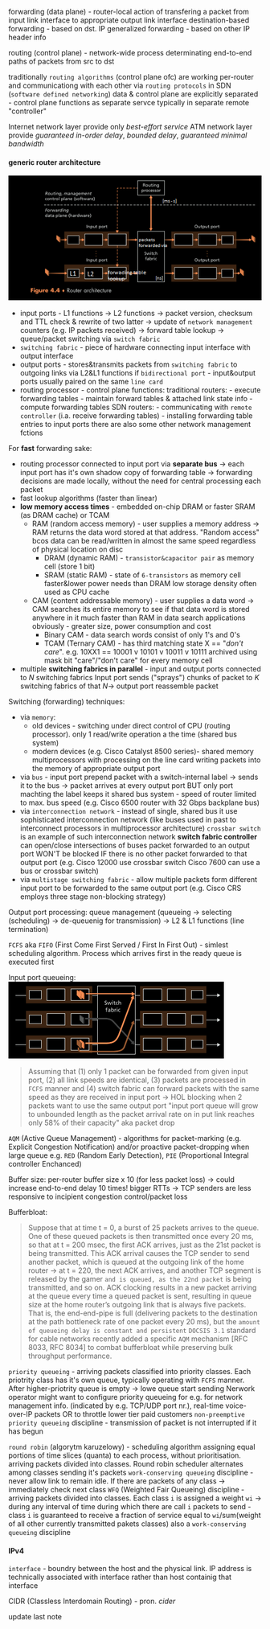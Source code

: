 forwarding (data plane) - router-local action of transfering a packet from input link interface to appropriate output link interface
	destination-based forwarding - based on dst. IP
	generalized forwarding - based on other IP header info

routing (control plane) - network-wide process determinating end-to-end paths of packets from src to dst

traditionally `routing algorithms` (control plane ofc) are working per-router and communicationg with each other via `routing protocols`
in SDN (`software defined networking`) data & control plane are explicitly separated - control plane functions as separate servce typically in separate remote "controller"

Internet network layer provide only *best-effort service*
ATM network layer provide *guaranteed in-order delay*, *bounded delay*, *guaranteed minimal bandwidth*

#### generic router architecture

![forwarding router](./img/forwarding_router.png)
- input ports - L1 functions -> L2 functions -> packet version, checksum and TTL check & rewrite of two latter -> update of `network management` counters (e.g. IP packets received) -> forward table lookup -> queue/packet switching via `switch fabric`
- `switching fabric` - piece of hardware connecting input interface with output interface
- output ports - stores&transmits packets from `switching fabric` to outgoing links via L2&L1 functions
  if `bidirectional port` - input&output ports usually paired on the same `line card`
- routing processor - control plane functions:
	  traditional routers:
		  - execute forwarding tables
		  - maintain forward tables & attached link state info
		  - compute forwarding tables
	  SDN routers:
		  - communicating with `remote controller` (i.a. receive forwarding tables)
		  - installing forwarding table entries to input ports
there are also some other network management fctions

For **fast** forwarding sake:
- routing processor connected to input port via **separate bus** -> each input port has it's own shadow copy of forwarding table -> forwarding decisions are made locally, without the need for central processing each packet
- fast lookup algorithms (faster than linear)
- **low memory access times** - embedded on-chip DRAM or faster SRAM (as DRAM cache) or TCAM
	-  RAM (random access memory) - user supplies a memory address -> RAM returns the data word stored at that address.
		  "Random access" bcos data can be read/written in almost the same speed regardless of physical location on disc
		- DRAM (dynamic RAM) - `transistor&capacitor pair` as memory cell (store 1 bit)
		- SRAM (static RAM) - state of `6-transistors` as memory cell
			  faster&lower power needs than DRAM
			  low storage density
			  often used as CPU cache
	- CAM (content addressable memory) - user supplies a data word -> CAM searches its entire memory to see if that data word is stored anywhere in it
		  much faster than RAM in data search applications
		  obviously - greater size, power consumption and cost
		- Binary CAM - data search words consist of only 1's and 0's
		- TCAM (Ternary CAM) - has third matching state X == "*don't care*".
			  e.g. 10XX1 == 10001 v 10101 v 10011 v 10111
			  archived using mask bit "care"/"don't care" for every memory cell
- multiple **switching fabrics in parallel** - input and output ports connected to *N* switching fabrics
  Input port sends ("sprays") chunks of packet to *K* switching fabrics of that *N*-> output port reassemble packet

Switching (forwarding) techniques:
- via `memory`:
	- old devices - switching under direct control of CPU (routing processor).
	  only 1 read/write operation a the time (shared bus system)
	- modern devices (e.g. Cisco Catalyst 8500 series)- shared memory multiprocessors with processing on the line card writing packets into the memory of appropriate output port
- via `bus` - input port prepend packet with a switch-internal label -> sends it to the bus -> packet arrives at every output port BUT only port machting the label keeps it
  shared bus system - speed of router limited to max. bus speed
  (e.g. Cisco 6500 router with 32 Gbps backplane bus)
- via `interconnection network` - instead of single, shared bus it use sophisticated interconnection network (like buses used in past to interconnect processors in multiprocessor architecture)
  `crossbar switch` is an example of such interconnection network
  **switch fabric controller** can open/close intersections of buses
	  packet forwarded to an output port WON'T be blocked IF there is no other packet forwarded to that output port
(e.g. Cisco 12000 use crossbar switch
Cisco 7600 can use a bus or crossbar switch)
- via `multistage switching fabric` - allow multiple packets form different input port to be forwarded to the same output port
  (e.g. Cisco CRS employs three stage non-blocking strategy)

Output port processing:
queue management (queueing -> selecting (scheduling) -> de-queuenig for transmission) -> L2 & L1 functions (line termination)

`FCFS` aka `FIFO` (First Come First Served / First In First Out) - simlest scheduling algorithm. Process which arrives first in the ready queue is executed first

Input port queueing:
![input port queue](./img/input_queue.png)
>Assuming that (1) only 1 packet can be forwarded from given input port,  (2) all link speeds are identical, (3) packets are processed in `FCFS` manner and (4) switch fabric can forward packets with the same speed as they are received in input port -> HOL blocking when 2 packets want to use the same output port
 "input port queue will grow to unbounded length as the packet arrival rate on in put link reaches only 58% of their capacity" aka packet drop

`AQM` (Active Queue Management) - algorithms for packet-marking (e.g. Explicit Congestion Notification) and/or proactive packet-dropping when large queue
e.g. `RED` (Random Early Detection), `PIE` (Proportional Integral controller Enchanced)

Buffer size:
per-router buffer size x 10 (for less packet loss) -> could increase end-to-end delay 10 times!
bigger RTTs -> TCP senders are less responsive to incipient congestion control/packet loss

Bufferbloat:
> Suppose that at time t = 0, a burst of 25 packets arrives to the queue.
> One of these queued packets is then transmitted once every 20 ms, so that  at t = 200 msec, the first ACK arrives, just as the 21st packet is being transmitted.
> This ACK arrival causes the TCP sender to send another packet, which is queued at the outgoing link of the home router -> at t = 220, the next ACK arrives, and another TCP segment is released by the gamer `and is queued, as the 22nd packet` is being transmitted, and so on.
> ACK clocking results in a new packet arriving at the queue every time a queued packet is sent, resulting in queue size at the home router’s outgoing link that is always five packets.
> That is, the end-end-pipe is full (delivering packets to the destination at the path bottleneck rate of one packet every 20 ms), but the `amount of queueing delay is constant and persistent`
> `DOCSIS 3.1` standard for cable networks recently added a specific `AQM` mechanism [RFC 8033, RFC 8034] to combat bufferbloat while preserving bulk throughput performance.

`priority queueing` - arriving packets classified into priority classes. Each priotrity class has it's own queue, typically operating with `FCFS` manner. After higher-priotrity queue is empty -> lowe queue start sending
Nerwork operator might want to configure priority queueing for e.g. for network management info. (indicated by e.g. TCP/UDP port nr.), real-time voice-over-IP packets OR to throttle lower tier paid customers
`non-preemptive priority queueing` discipline - transmission of packet is not interrupted if it has begun

`round robin` (algorytm karuzelowy) - scheduling algorithm assigning equal portions of time slices (quanta) to each process, without prioritisation.
arriving packets divided into classes. Round robin scheduler alternates among classes sending it's packets
`work-conserving queueing` discipline - never allow link to remain idle. If there are packets of any class -> immediately check next class
`WFQ` (Weighted Fair Queueing) discipline - arriving packets divided into classes.
Each class `i` is assigned a weight `wi` -> during any interval of time during which there are call `i` packets to send - class `i` is guaranteed to receive a fraction of service equal to `wi`/sum(weight of all other currently transmitted pakets classes)
also a `work-conserving queueing` discipline


#### IPv4

`interface` - boundry between the host and the physical link. IP address is technically associated with interface rather than host containig that interface

CIDR (Classless Interdomain Routing) - pron. *cider*

update last note